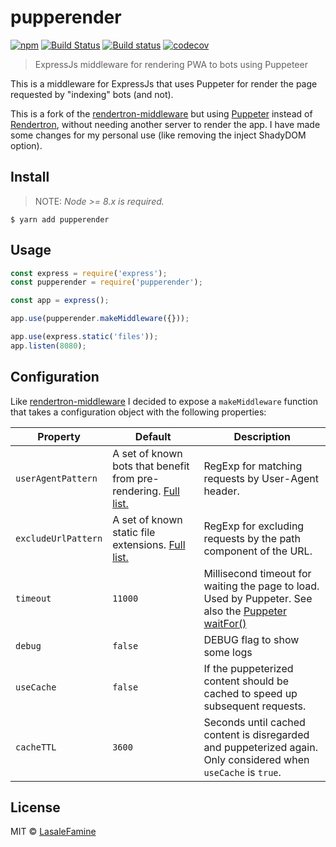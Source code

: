 # pupperender

[![npm](https://img.shields.io/npm/v/pupperender.svg?style=flat)](https://github.com/LasaleFamine/pupperender)
[![Build Status](https://travis-ci.org/LasaleFamine/pupperender.svg?branch=master)](https://travis-ci.org/LasaleFamine/pupperender) [![Build status](https://ci.appveyor.com/api/projects/status/7adc8sxp20kgw10v?svg=true)](https://ci.appveyor.com/project/LasaleFamine/pupperender) [![codecov](https://codecov.io/gh/LasaleFamine/pupperender/badge.svg?branch=master)](https://codecov.io/gh/LasaleFamine/pupperender?branch=master)

> ExpressJs middleware for rendering PWA to bots using Puppeteer

This is a middleware for ExpressJs that uses Puppeter for render the page requested by "indexing" bots (and not).

This is a fork of the [rendertron-middleware](https://www.npmjs.com/package/rendertron-middleware) but using [Puppeter](https://github.com/GoogleChrome/puppeteer) instead of [Rendertron](https://github.com/GoogleChrome/rendertron/), without needing another server to render the app. I have made some changes for my personal use (like removing the inject ShadyDOM option).

## Install

> NOTE: *Node >= 8.x is required.*

```
$ yarn add pupperender
```

## Usage

```js
const express = require('express');
const pupperender = require('pupperender');

const app = express();

app.use(pupperender.makeMiddleware({}));

app.use(express.static('files'));
app.listen(8080);
```

## Configuration

Like [rendertron-middleware](https://www.npmjs.com/package/rendertron-middleware) I decided to expose a  `makeMiddleware` function that takes a configuration object with the following
properties:

| Property | Default | Description |
| -------- | ------- | ----------- |
| `userAgentPattern` | A set of known bots that benefit from pre-rendering. [Full list.](https://github.com/LasaleFamine/pupperender/blob/master/src/index.js) | RegExp for matching requests by User-Agent header. |
| `excludeUrlPattern` | A set of known static file extensions. [Full list.](https://github.com/LasaleFamine/pupperender/blob/master/src/index.js) | RegExp for excluding requests by the path component of the URL. |
| `timeout` | `11000` | Millisecond timeout for waiting the page to load. Used by Puppeter. See also the [Puppeter waitFor()](https://github.com/GoogleChrome/puppeteer/blob/master/docs/api.md#pagewaitforselectororfunctionortimeout-options-args) |
| `debug` | `false` | DEBUG flag to show some logs |
| `useCache` | `false` | If the puppeterized content should be cached to speed up subsequent requests. |
| `cacheTTL` | `3600` | Seconds until cached content is disregarded and puppeterized again. Only considered when `useCache` is `true`. |


## License

MIT © [LasaleFamine](https://godev.space)
